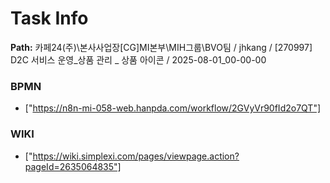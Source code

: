 # Task Info

**Path:** 카페24(주)\본사사업장\[CG]MI본부\MIH그룹\BVO팀 / jhkang / [270997] D2C 서비스 운영_상품 관리 _ 상품 아이콘 / 2025-08-01_00-00-00

### BPMN
- ["https://n8n-mi-058-web.hanpda.com/workflow/2GVyVr90fId2o7QT"]

### WIKI
- ["https://wiki.simplexi.com/pages/viewpage.action?pageId=2635064835"]

